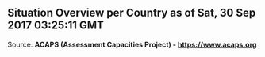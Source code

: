 ## Situation Overview per Country as of Sat, 30 Sep 2017 03:25:11 GMT

Source: **ACAPS (Assessment Capacities Project) - https://www.acaps.org**